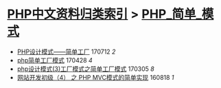 [PHP中文资料归类索引](../README.md) > [PHP_简单_模式](PHP_简单_模式.md)
====
- [PHP设计模式——简单工厂](http://jkwz.applinzi.com/ittc/6989369877360804880.html#PHP%E8%AE%BE%E8%AE%A1%E6%A8%A1%E5%BC%8F%E2%80%94%E2%80%94%E7%AE%80%E5%8D%95%E5%B7%A5%E5%8E%82) 170712 *2* 
- [php简单工厂模式](http://jkwz.applinzi.com/ittc/6961630512350233604.html#php%E7%AE%80%E5%8D%95%E5%B7%A5%E5%8E%82%E6%A8%A1%E5%BC%8F) 170428 *4* 
- [php设计模式(3)工厂模式之简单工厂模式](http://jkwz.applinzi.com/ittc/6941329311712936965.html#php%E8%AE%BE%E8%AE%A1%E6%A8%A1%E5%BC%8F%283%29%E5%B7%A5%E5%8E%82%E6%A8%A1%E5%BC%8F%E4%B9%8B%E7%AE%80%E5%8D%95%E5%B7%A5%E5%8E%82%E6%A8%A1%E5%BC%8F) 170305 *8* 
- [网站开发初级（4） 之 PHP MVC模式的简单实现](http://jkwz.applinzi.com/ittc/6867620347263845381.html#%E7%BD%91%E7%AB%99%E5%BC%80%E5%8F%91%E5%88%9D%E7%BA%A7%EF%BC%884%EF%BC%89+%E4%B9%8B+PHP+MVC%E6%A8%A1%E5%BC%8F%E7%9A%84%E7%AE%80%E5%8D%95%E5%AE%9E%E7%8E%B0) 160818 *1* 
